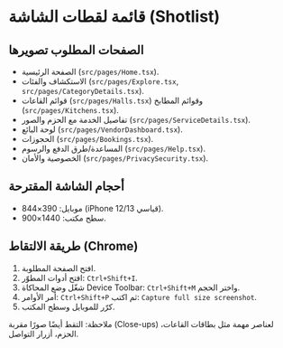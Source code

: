 # قائمة لقطات الشاشة (Shotlist)

## الصفحات المطلوب تصويرها
- الصفحة الرئيسية (`src/pages/Home.tsx`).
- الاستكشاف والفئات (`src/pages/Explore.tsx`, `src/pages/CategoryDetails.tsx`).
- قوائم القاعات (`src/pages/Halls.tsx`) وقوائم المطابخ (`src/pages/Kitchens.tsx`).
- تفاصيل الخدمة مع الحزم والصور (`src/pages/ServiceDetails.tsx`).
- لوحة البائع (`src/pages/VendorDashboard.tsx`).
- الحجوزات (`src/pages/Bookings.tsx`).
- المساعدة/طرق الدفع والرسوم (`src/pages/Help.tsx`).
- الخصوصية والأمان (`src/pages/PrivacySecurity.tsx`).

## أحجام الشاشة المقترحة
- موبايل: 390×844 (iPhone 12/13 قياسي).
- سطح مكتب: 1440×900.

## طريقة الالتقاط (Chrome)
1. افتح الصفحة المطلوبة.
2. افتح أدوات المطوّر: `Ctrl+Shift+I`.
3. شغّل وضع المحاكاة Device Toolbar: `Ctrl+Shift+M` واختر الحجم.
4. أمر الأوامر: `Ctrl+Shift+P` ثم اكتب: `Capture full size screenshot`.
5. كرّر للموبايل وسطح المكتب.

ملاحظة: التقط أيضًا صورًا مقربة (Close-ups) لعناصر مهمة مثل بطاقات القاعات، الحزم، أزرار التواصل.